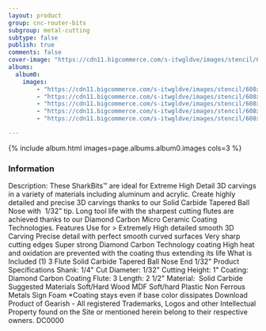 ```yaml
---
layout: product
group: cnc-router-bits
subgroup: metal-cutting
subtype: false
publish: true
comments: false
cover-image: "https://cdn11.bigcommerce.com/s-itwgldve/images/stencil/608x608/products/3212/7625/sb-603254-dc_s_w_1__15351.1675310621.png?c=2"
albums:
  album0:
    images:
        - "https://cdn11.bigcommerce.com/s-itwgldve/images/stencil/608x608/products/3212/7625/sb-603254-dc_s_w_1__15351.1675310621.png?c=2"
        - "https://cdn11.bigcommerce.com/s-itwgldve/images/stencil/608x608/products/3212/7774/603254-Bit_Spinning__30383.1675310622.gif?c=2"
        - "https://cdn11.bigcommerce.com/s-itwgldve/images/stencil/608x608/products/3212/7674/603254dc__36875.1675310622.png?c=2"
        - "https://cdn11.bigcommerce.com/s-itwgldve/images/stencil/608x608/products/3212/7663/603254-DC_in_use__64866.1675310622.JPG?c=2"
        - "https://cdn11.bigcommerce.com/s-itwgldve/images/stencil/608x608/products/3212/7412/SB-603254-DC__91062.1675310621.png?c=2"

---
```


{% include album.html images=page.albums.album0.images cols=3 %}

### Information

Description:
 These SharkBits™ are ideal for Extreme High Detail 3D carvings in a variety of materials including aluminum and acrylic.   Create highly detailed and precise 3D carvings thanks to our Solid Carbide Tapered Ball Nose with  1/32” tip.   Long tool life with the sharpest cutting flutes are achieved thanks to our Diamond Carbon Micro Ceramic Coating Technologies.   Features  Use for > Extremely High detailed smooth 3D Carving Precise detail with perfect smooth curved surfaces Very sharp cutting edges Super strong Diamond Carbon Technology coating High heat and oxidation are prevented with the coating thus extending its life  What is Included  (1) 3 Flute Solid Carbide Tapered Ball Nose End 1/32"  Product Specifications  Shank: 1/4" Cut Diameter: 1/32" Cutting Height: 1" Coating: Diamond Carbon Coating Flute: 3 Length: 2 1/2" Material:  Solid Carbide  Suggested Materials  Soft/Hard Wood MDF Soft/hard Plastic Non Ferrous Metals Sign Foam  *Coating stays even if base color dissipates Download Product of Gearish - All registered Trademarks, Logos and other Intellectual Property found on the Site or mentioned herein belong to their respective owners. DC0000  

